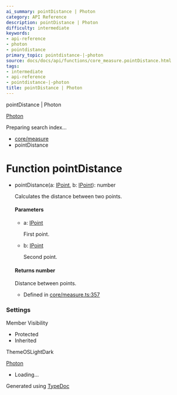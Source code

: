 ```yaml
---
ai_summary: pointDistance | Photon
category: API Reference
description: pointDistance | Photon
difficulty: intermediate
keywords:
- api-reference
- photon
- pointdistance
primary_topic: pointdistance-|-photon
source: docs/docs/api/functions/core_measure.pointDistance.html
tags:
- intermediate
- api-reference
- pointdistance-|-photon
title: pointDistance | Photon
---
```

pointDistance | Photon

[Photon](../index.md)




Preparing search index...

* [core/measure](../modules/core_measure.md)
* pointDistance

# Function pointDistance

* pointDistance(a: [IPoint](../interfaces/core_schema.IPoint.md), b: [IPoint](../interfaces/core_schema.IPoint.md)): number

  Calculates the distance between two points.

  #### Parameters

  + a: [IPoint](../interfaces/core_schema.IPoint.md)

    First point.
  + b: [IPoint](../interfaces/core_schema.IPoint.md)

    Second point.

  #### Returns number

  Distance between points.

  + Defined in [core/measure.ts:357](https://github.com/mwhite454/photon/blob/main/packages/photon/src/core/measure.ts#L357)

### Settings

Member Visibility

* Protected
* Inherited

ThemeOSLightDark

[Photon](../index.md)

* Loading...

Generated using [TypeDoc](https://typedoc.org/)
